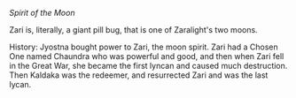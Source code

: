 *Spirit of the Moon*

Zari is, literally, a giant pill bug, that is one of Zaralight's two moons.

History: Jyostna bought power to Zari, the moon spirit. Zari had a Chosen One named Chaundra who was powerful and good, and then when Zari fell in the Great War, she became the first lyncan and caused much destruction. Then Kaldaka was the redeemer, and resurrected Zari and was the last lycan.